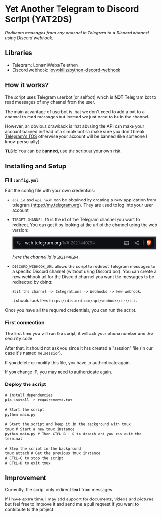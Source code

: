 # Yet Another Telegram to Discord Script (YAT2DS)

*Redirects messages from any channel in Telegram to a Discord channel using Discord webhook.*

## Libraries
- Telegram: [LonamiWebs/Telethon](https://github.com/LonamiWebs/Telethon)
- Discord webhook: [lovvskillz/python-discord-webhook](https://github.com/lovvskillz/python-discord-webhook)

## How it works?

The script uses Telegram userbot (or selfbot) which is **NOT** Telegram bot to read messages of any channel from the user.

The main advantage of userbot is that we don't need to add a bot to a channel to read messages but instead we just need to be in the channel.

However, an obvious drawback is that abusing the API can make your account banned instead of a simple bot so make sure you don't break [Telegram's TOS](https://core.telegram.org/api/terms) otherwise your account will be banned (like someone I know personally).

**TLDR**: You can be **banned**, use the script at your own risk.

## Installing and Setup

### Fill `config.yml`

Edit the config file with your own credentials:
- `api_id` and `api_hash` can be obtained by creating a new application from telegram (https://my.telegram.org). They are used to log into your user account.

- `TARGET_CHANNEL_ID` is the id of the Telegram channel you want to redirect. You can get it by looking at the url of the channel using the web version:

  ![Telegram channel id](images/channel_id.png)
  
  *Here the channel id is `2021440294`.*

- `DISCORD_WEBHOOK_URL` allows the script to redirect Telegram messages to a specific Discord channel (without using Discord bot). You can create a new webhook url for the Discord channel you want the messages to be redirected by doing: 
  
  `Edit the channel -> Integrations -> Webhooks -> New webhook`.
  
  It should look like: `https://discord.com/api/webhooks/???/???`.

Once you have all the required credentials, you can run the script.

### First connection

The first time you will run the script, it will ask your phone number and the security code.

After that, it should not ask you since it has created a "session" file (in our case it's named `me.session`).

If you delete or modify this file, you have to authenticate again.

If you change IP, you may need to authenticate again.

### Deploy the script

```shell
# Install dependencies
pip install -r requirements.txt

# Start the script
python main.py

# Start the script and keep it in the background with tmux
tmux # Start a new tmux instance
python main.py # Then CTRL-B + D to detach and you can exit the terminal

# Stop the script in the background
tmux attach # Get the previous tmux instance
# CTRL-C to stop the script
# CTRL-D to exit tmux
```

## Improvement

Currently, the script only redirect **text** from messages.

If I have spare time, I may add support for documents, videos and pictures but feel free to improve it and send me a pull request if you want to contribute to the project.